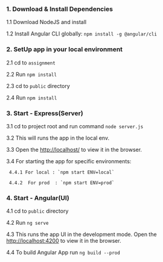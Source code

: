 
### 1. Download & Install Dependencies 

1.1 Download NodeJS and install

1.2 Install Angular CLI globally: `npm install -g @angular/cli`
 

### 2. SetUp app in your local environment

2.1  cd to `assignment`

2.2  Run `npm install`

2.3  cd to `public` directory

2.4  Run `npm install`

### 3. Start - Express(Server)
 3.1 cd to project root and run command `node server.js`

 3.2 This will runs the app in the local env.

 3.3 Open the <a href="http://localhost:80">http://localhost/</a> to view it in the browser.

 3.4 For starting the app for specific environments:

     4.4.1 For local : `npm start ENV=local`

     4.4.2  For prod  : `npm start ENV=prod`

  
### 4. Start - Angular(UI)

 4.1 cd to `public` directory 

 4.2 Run `ng serve` 

 4.3 This runs the app UI in the development mode.
  Open the <a href="http://localhost:4200">http://localhost:4200</a> to view it in the browser.

 4.4 To build Angular App run `ng build --prod`





